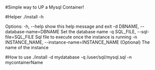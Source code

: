 #Simple way to UP a Mysql Container!

#Helper
./install -h

Options:
  -h, --help            show this help message and exit
  -d DBNAME, --database-name=DBNAME
                        Set the database name
  -q SQL_FILE, --sql-file=SQL_FILE
                        Sql file to execute once the instance is running
  -n INSTANCE_NAME, --instance-name=INSTANCE_NAME
                        (Optional) The name of the instance

#How to use
./install -d mydatabase -q /user/sql/mysql.sql -n mycontainerName